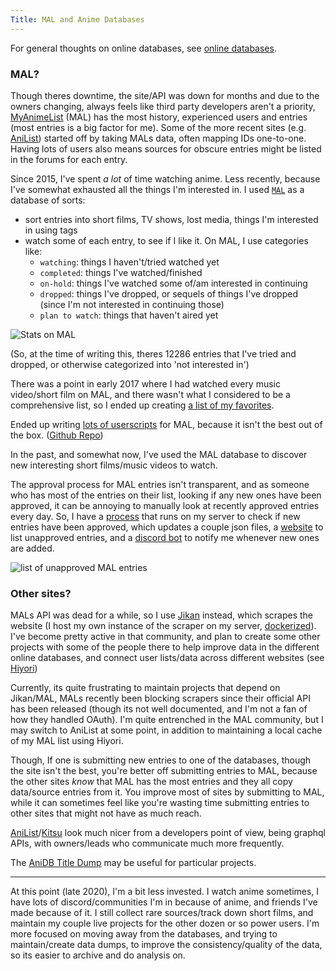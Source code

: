 ```yaml
---
Title: MAL and Anime Databases
---
```


For general thoughts on online databases, see [online databases](/media/online_databases/).

### MAL?

Though theres downtime, the site/API was down for months and due to the owners changing, always feels like third party developers aren't a priority, [MyAnimeList](https://myanimelist.net) (MAL) has the most history, experienced users and entries (most entries is a big factor for me). Some of the more recent sites (e.g. [AniList](https://anilist.co/)) started off by taking MALs data, often mapping IDs one-to-one. Having lots of users also means sources for obscure entries might be listed in the forums for each entry.

Since 2015, I've spent _a lot_ of time watching anime. Less recently, because I've somewhat exhausted all the things I'm interested in. I used [`MAL`](https://myanimelist.net) as a database of sorts:

- sort entries into short films, TV shows, lost media, things I'm interested in using tags
- watch some of each entry, to see if I like it. On MAL, I use categories like:
  - `watching`: things I haven't/tried watched yet
  - `completed`: things I've watched/finished
  - `on-hold`: things I've watched some of/am interested in continuing
  - `dropped`: things I've dropped, or sequels of things I've dropped (since I'm not interested in continuing those)
  - `plan to watch`: things that haven't aired yet

![Stats on MAL](https://i.imgur.com/Ra4w9qH.png)

(So, at the time of writing this, theres 12286 entries that I've tried and dropped, or otherwise categorized into 'not interested in')

There was a point in early 2017 where I had watched every music video/short film on MAL, and there wasn't what I considered to be a comprehensive list, so I ended up creating [a list of my favorites](https://sean.fish/animeshorts/).

Ended up writing [lots of userscripts](https://myanimelist.net) for MAL, because it isn't the best out of the box. ([Github Repo](http://github.com/seanbreckenridge/greasyfork))

In the past, and somewhat now, I've used the MAL database to discover new interesting short films/music videos to watch.

The approval process for MAL entries isn't transparent, and as someone who has most of the entries on their list, looking if any new ones have been approved, it can be annoying to manually look at recently approved entries every day. So, I have a [process](https://github.com/seanbreckenridge/mal-id-cache) that runs on my server to check if new entries have been approved, which updates a couple json files, a [website](https://github.com/seanbreckenridge/mal-unapproved) to list unapproved entries, and a [discord bot](https://github.com/seanbreckenridge/mal-notify-bot) to notify me whenever new ones are added.

![list of unapproved MAL entries](https://i.imgur.com/uW96EBY.png)

### Other sites?

MALs API was dead for a while, so I use [Jikan](https://github.com/jikan-me/jikan-rest/) instead, which scrapes the website (I host my own instance of the scraper on my server, [dockerized](https://github.com/seanbreckenridge/docker-jikan)). I've become pretty active in that community, and plan to create some other projects with some of the people there to help improve data in the different online databases, and connect user lists/data across different websites (see [Hiyori](https://www.patreon.com/posts/30063841))

Currently, its quite frustrating to maintain projects that depend on Jikan/MAL, MALs recently been blocking scrapers since their official API has been released (though its not well documented, and I'm not a fan of how they handled OAuth). I'm quite entrenched in the MAL community, but I may switch to AniList at some point, in addition to maintaining a local cache of my MAL list using Hiyori.

Though, If one is submitting new entries to one of the databases, though the site isn't the best, you're better off submitting entries to MAL, because the other sites _know_ that MAL has the most entries and they all copy data/source entries from it. You improve most of sites by submitting to MAL, while it can sometimes feel like you're wasting time submitting entries to other sites that might not have as much reach.

[AniList](https://anilist.co/)/[Kitsu](https://kitsu.io) look much nicer from a developers point of view, being graphql APIs, with owners/leads who communicate much more frequently.

The [AniDB Title Dump](https://wiki.anidb.net/API#Anime_Titles) may be useful for particular projects.

---

At this point (late 2020), I'm a bit less invested. I watch anime sometimes, I have lots of discord/communities I'm in because of anime, and friends I've made because of it. I still collect rare sources/track down short films, and maintain my couple live projects for the other dozen or so power users. I'm more focused on moving away from the databases, and trying to maintain/create data dumps, to improve the consistency/quality of the data, so its easier to archive and do analysis on.
